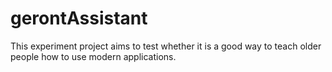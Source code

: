# gerontAssistant

This experiment project aims to test whether it is a good way to teach older people how to use modern applications.
